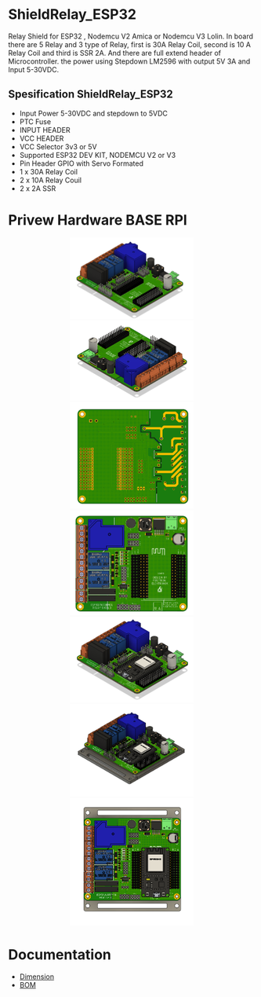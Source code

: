 # ShieldRelay_ESP32
Relay Shield for ESP32 , Nodemcu V2 Amica or Nodemcu V3 Lolin. In board there are 5 Relay and 3 type of Relay, first is 30A Relay Coil, second is 10 A Relay Coil and third is SSR 2A. And there are full extend header of Microcontroller. the power using Stepdown LM2596 with output 5V 3A and Input 5-30VDC. 

## Spesification ShieldRelay_ESP32
- Input Power 5-30VDC and stepdown to 5VDC
- PTC Fuse
- INPUT HEADER
- VCC HEADER
- VCC Selector 3v3 or 5V
- Supported ESP32 DEV KIT, NODEMCU V2 or V3
- Pin Header GPIO with Servo Formated
- 1 x 30A Relay Coil
- 2 x 10A Relay Couil
- 2 x 2A SSR

# Privew Hardware BASE RPI
<p align="center">
  <img src="DOC/shieldRelay1.png" width="50%" height="50%">
  <img src="DOC/shieldRelay2.png" width="50%" height="50%">
  <img src="DOC/shieldRelay3.png" width="50%" height="50%">
  <img src="DOC/shieldRelay4.png" width="50%" height="50%">
  <img src="DOC/shieldRelay5.png" width="50%" height="50%">
  <img src="DOC/shieldRelay6.png" width="50%" height="50%">
  <img src="DOC/shieldRelay7.png" width="50%" height="50%">
</p>

# Documentation 
- [Dimension](https://github.com/juarendra/ShieldRelay_ESP32/blob/main/HARDWARE/dimension_shield_esp32.pdf)
- [BOM](https://github.com/juarendra/ShieldRelay_ESP32/blob/main/DOC/BOM_shieldRelay.csv)

